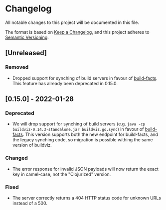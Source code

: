 # Changelog
All notable changes to this project will be documented in this file.

The format is based on [Keep a Changelog](https://keepachangelog.com/en/1.0.0/),
and this project adheres to [Semantic Versioning](https://semver.org/spec/v2.0.0.html).

## [Unreleased]
### Removed
- Dropped support for synching of build servers in favour of [build-facts](https://github.com/cburgmer/build-facts). This feature has already been deprecated in 0.15.0.


## [0.15.0] - 2022-01-28
### Deprecated
- We will drop support for synching of build servers (e.g. `java -cp buildviz-0.14.3-standalone.jar buildviz.go.sync`) in favour of [build-facts](https://github.com/cburgmer/build-facts). This version supports both the new endpoint for build-facts, and the legacy synching code, so migration is possible withing the same version of buildviz.

### Changed
- The error response for invalid JSON payloads will now return the exact key in camel-case, not the "Clojurized" version.

### Fixed
- The server correctly returns a 404 HTTP status code for unknown URLs instead of a 500.
